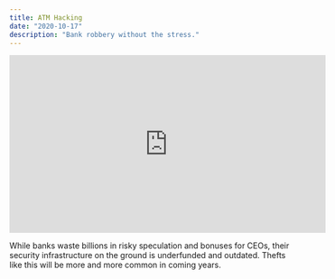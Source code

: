 ```yaml
---
title: ATM Hacking 
date: "2020-10-17"
description: "Bank robbery without the stress."
---
```


<iframe width="560" height="315" src="https://www.youtube.com/embed/a2A5Ld-QWnU" frameborder="0" allow="accelerometer; autoplay; clipboard-write; encrypted-media; gyroscope; picture-in-picture" allowfullscreen></iframe>

While banks waste billions in risky speculation and bonuses for CEOs, their security infrastructure on the ground is underfunded and outdated. Thefts like this will be more and more common in coming years. 
